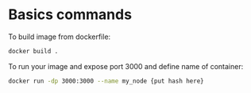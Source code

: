 # Basics commands

To build image from dockerfile:
```bash
docker build .
```

To run your image and expose port 3000 and define name of container:
```bash
docker run -dp 3000:3000 --name my_node {put hash here}
```


